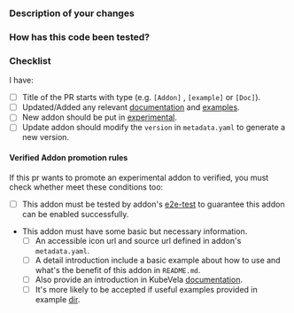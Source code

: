 <!--
Thank you for contributing to KubeVela Addons!

A new addon added in this repo should be put in as an experimental one unless you have test for a long time in your product environment and be approved by most maintainers.

An experimental addon must meet some conditions to be promoted as a verified one.

-->

### Description of your changes

<!--
Briefly describe what this pull request does. Be sure to direct your reviewers'
attention to anything that needs special consideration.

We love pull requests that resolve an open issue. If yours does, you
can uncomment the below line to indicate which issue your PR fixes, for example
"Fixes #500":

Fixes #
-->

### How has this code been tested?

<!--
Before reviewers can be confident in the correctness of a pull request,
it needs to tested and shown to be correct. In this section, briefly
describe the testing that has already been done or which is planned.
-->

### Checklist

<!--
Please run through the below readiness checklist. The first two items are
relevant to every OAM catalog pull request.
-->

I have:

- [ ] Title of the PR starts with type (e.g. `[Addon]` , `[example]` or `[Doc]`).
- [ ] Updated/Added any relevant [documentation](https://kubevela.io/docs/reference/addons/overview) and [examples](https://github.com/kubevela/catalog/tree/master/examples).
- [ ] New addon should be put in [experimental](https://github.com/kubevela/catalog/tree/master/experimental/addons).
- [ ] Update addon should modify the `version` in `metadata.yaml` to generate a new version.

####  Verified Addon promotion rules

If this pr wants to promote an experimental addon to verified, you must check whether meet these conditions too:
  - [ ] This addon must be tested by addon's [e2e-test](./test/e2e-test/addon-test) to guarantee this addon can be enabled successfully.
  - This addon must have some basic but necessary information.
    - [ ] An accessible icon url and source url defined in addon's `metadata.yaml`.
    - [ ] A detail introduction include a basic example about how to use and what's the benefit of this addon in `README.md`.
    - [ ] Also provide an introduction in KubeVela [documentation](https://kubevela.net/docs/reference/addons/overview).
    - [ ] It's more likely to be accepted if useful examples provided in example [dir](examples/).
